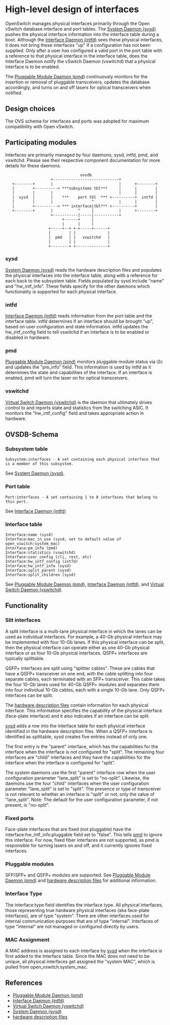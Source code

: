 # High-level design of interfaces
OpenSwitch manages physical interfaces primarily through the Open vSwitch database interface and port tables.  The [System Daemon (sysd)](http://www.openswitch.net/documents/dev/ops-sysd/DESIGN) pushes the physical interface information into the interface table during a boot. Although the [Interface Daemon (intfd)](http://www.openswitch.net/documents/dev/ops-intfd/DESIGN) sees these physical interfaces, it does not bring these interfaces "up" if a configuration has not been supplied. Only after a user has configured a valid port in the port table with a reference to that physical interface in the interface table, does the Interface Daemon notify the vSwitch Daemon (vswitchd) that a physical interface is to be enabled.

The [Pluggable Module Daemon (pmd)](http://www.openswitch.net/documents/dev/ops-pmd/DESIGN) continuously monitors for the insertion or removal of pluggable transceivers, updates the database accordingly, and turns on and off lasers for optical transceivers when notified.

## Design choices
The OVS schema for interfaces and ports was adopted for maximum compatibility with Open vSwitch.

## Participating modules
Interfaces are primarily managed by four daemons; sysd, intfd, pmd, and vswitchd. Please see their respective component documentation for more details for these daemons.

```
                                 ovsdb
                    +-----------------------------+
   +--------+       |                             |      +--------+
   |        +----------> ***subsystems tbl***     |      |        |
   |        |       |                             |      |        |
   |  sysd  |       |    ***    port tbl  *** <----------+  intfd |
   |        |       |                 ^           |      |        |
   |        +----------> *** interface|tbl*** <----------+        |
   +--------+       |           ^     |           |      +--------+
                    +-----------|-----|-----------+
                         +------+     |
                         |      |     |
                   +-----+--+ +-+-----+------+
                   |        | |              |
                   |  pmd   | |   vswitchd   |
                   |        | |              |
                   +--------+ +--------------+

```
### sysd
[System Daemon (sysd)](http://www.openswitch.net/documents/dev/ops-sysd/DESIGN) reads the hardware description files and populates the physical interfaces into the interface table, along with a reference for each back to the subsystem table. Fields populated by sysd include "name" and "hw_intf_info". These fields specify for the other daemons which functionality is supported for each physical interface.

### intfd
[Interface Daemon (intfd)](http://www.openswitch.net/documents/dev/ops-intfd/DESIGN) reads information from the port table and the interface table. intfd determines if an interface should be brought "up", based on user configuration and state information. intfd updates the hw_intf_config field to tell vswitchd if an interface is to be enabled or disabled in hardware.

### pmd
[Pluggable Module Daemon (pmd)](http://www.openswitch.net/documents/dev/ops-pmd/DESIGN) monitors pluggable module status via i2c and updates the "pm_info" field. This information is used by intfd as it determines the state and capabilities of the interface. If an interface is enabled, pmd will turn the laser on for optical transceivers.

### vswitchd
[Virtual Switch Daemon (vswitchd)](http://www.openswitch.net/documents/dev/ops-openvswitch/DESIGN) is the daemon that ultimately drives control to and reports state and statistics from the switching ASIC. It monitors the "hw_intf_config" field and takes appropriate action in hardware.


## OVSDB-Schema
### Subsystem table
```
Subsystem:interfaces - A set containing each physical interface that is a member of this subsystem.
```
See [System Daemon (sysd)](http://www.openswitch.net/documents/dev/ops-sysd/DESIGN).

### Port table
```
Port:interfaces - A set containing 1 to 8 interfaces that belong to this port.
```
See [Interface Daemon (intfd)](http://www.openswitch.net/documents/dev/ops-intfd/DESIGN)

### Interface table
```
Interface:name (sysd)
Interface:mac_in_use (sysd, set to default value of open_vswitch:system_mac)
Interface:pm_info (pmd)
Interface:statistics (vswitchd)
Interface:user_config (cli, rest, etc)
Interface:hw_intf_config (intfd)
Interface:hw_intf_info (sysd)
Interface:split_parent (sysd)
Interface:split_children (sysd)
```
See [Pluggable Module Daemon (pmd)](http://www.openswitch.net/documents/dev/ops-pmd/DESIGN), [Interface Daemon (intfd)](http://www.openswitch.net/documents/dev/ops-intfd/DESIGN), and [Virtual Switch Daemon (vswitchd)](http://www.openswitch.net/documents/dev/ops-openvswitch/DESIGN)

## Functionality
### Slit interfaces
A split interface is a multi-lane physical interface in which the lanes can be used as individual interfaces. For example, a 40-Gb physical interface may be implemented with four 10-Gb lanes. If this physical interface can be split, then the physical interface can operate either as one 40-Gb physical interface or as four 10-Gb physical interfaces. QSFP+ interfaces are typically splittable.

QSFP+ interfaces are split using "splitter cables". These are cables that have a QSFP+ transceiver on one end, with the cable splitting into four separate cables, each terminated with an SFP+ transceiver. This cable takes the four 10-Gb lanes used for 40-Gb QSFP+ modules and separates them into four individual 10-Gb cables, each with a single 10-Gb lane.  Only QSFP+ interfaces can be split.

The [hardware description files](http://www.openswitch.net/documents/dev/ops-hw-config/DESIGN) contain information for each physical interface. This information specifies the capability of the physical interface (face-plate interface) and it also indicates if an interface can be split.

[sysd](http://www.openswitch.net/documents/dev/ops-sysd/DESIGN) adds a row into the interface table for each physical interface identified in the hardware description files. When a QSFP+ interface is identified as splittable, sysd creates five entries instead of only one.

The first entry is the "parent" interface, which has the capabilities for the interface when the interface is not configured for "split".  The remaining four interfaces are "child" interfaces and they have the capabilities for the interface when the interface is configured for "split".

The system daemons use the first "parent" interface row when the user configuration parameter "lane\_split" is set to "no-split". Likewise, the daemons use the four "child" interfaces when the user configuration parameter "lane\_split" is set to "split". The presence or type of transceiver is not relevant to whether an interface is "split" or not, only the value of "lane\_split". Note: The default for the user configuration parameter, if not present, is "no-split".

### Fixed ports
Face-plate interfaces that are fixed (not pluggable) have the interface:hw_intf_info:pluggable field set to "false". This tells [pmd](http://www.openswitch.net/documents/dev/ops-pmd/DESIGN) to ignore this interface. For now, fixed fiber interfaces are not supported, as pmd is responsible for turning lasers on and off, and it currently ignores fixed interfaces.

### Pluggable modules
SFP/SFP+ and QSFP+ modules are supported. See [Pluggable Module Daemon (pmd)](http://www.openswitch.net/documents/dev/ops-pmd/DESIGN) and [hardware description files](http://www.openswitch.net/documents/dev/ops-hw-config/DESIGN) for additional information.

### Interface Type
The interface:type field identifies the interface type. All physical interfaces, those representing true hardware physical interfaces (aka face-plate interfaces), are of type "system". There are other interfaces used for internal communication purposes that are of type "internal". Interfaces of type "internal" are not managed or configured directly by users.

### MAC Assignment
A MAC address is assigned to each interface by [sysd](http://www.openswitch.net/documents/dev/ops-sysd/DESIGN) when the interface is first added to the Interface table. Since the MAC does not need to be unique, all physical interfaces get assigned the "system MAC", which is pulled from open_vswitch:system_mac.

## References
* [Pluggable Module Daemon (pmd)](http://www.openswitch.net/documents/dev/ops-pmd/DESIGN)
* [Interface Daemon (intfd)](http://www.openswitch.net/documents/dev/ops-intfd/DESIGN)
* [Virtual Switch Daemon (vswitchd)](http://www.openswitch.net/documents/dev/ops-openvswitch/DESIGN)
* [System Daemon (sysd)](http://www.openswitch.net/documents/dev/ops-sysd/DESIGN)
* [hardware description files](http://www.openswitch.net/documents/dev/ops-hw-config/DESIGN)
